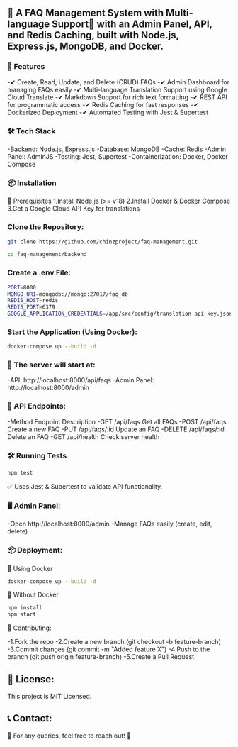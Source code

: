 
## 🚀 A FAQ Management System with Multi-language Support📝 with an Admin Panel, API, and Redis Caching, built with Node.js, Express.js, MongoDB, and Docker.

### 📌 Features

-✔ Create, Read, Update, and Delete (CRUD) FAQs
-✔ Admin Dashboard for managing FAQs easily
-✔ Multi-language Translation Support using Google Cloud Translate
-✔ Markdown Support for rich text formatting
-✔ REST API for programmatic access
-✔ Redis Caching for fast responses
-✔ Dockerized Deployment
-✔ Automated Testing with Jest & Supertest

### 🛠️ Tech Stack

-Backend: Node.js, Express.js
-Database: MongoDB
-Cache: Redis
-Admin Panel: AdminJS
-Testing: Jest, Supertest
-Containerization: Docker, Docker Compose

### 📦 Installation

🔹 Prerequisites
1.Install Node.js (>= v18)
2.Install Docker & Docker Compose
3.Get a Google Cloud API Key for translations

### Clone the Repository:
``` sh
git clone https://github.com/chinzproject/faq-management.git

cd faq-management/backend
```
### Create a .env File:
```sh
PORT=8000
MONGO_URI=mongodb://mongo:27017/faq_db
REDIS_HOST=redis
REDIS_PORT=6379
GOOGLE_APPLICATION_CREDENTIALS=/app/src/config/translation-api-key.json
```
### Start the Application (Using Docker):
```sh
docker-compose up --build -d
```
### 🚀 The server will start at:
-API: http://localhost:8000/api/faqs
-Admin Panel: http://localhost:8000/admin

### 🚀 API Endpoints:
-Method	                         Endpoint	                              Description
-GET	                            /api/faqs                              	Get all FAQs
-POST	                           /api/faqs	                              Create a new FAQ
-PUT	                            /api/faqs/:id	                          Update an FAQ
-DELETE	                         /api/faqs/:id	                          Delete an FAQ
-GET	                            /api/health	                            Check server health

### 🛠️ Running Tests
```sh
npm test
```
✅ Uses Jest & Supertest to validate API functionality.

### 🖥️ Admin Panel:

-Open http://localhost:8000/admin
-Manage FAQs easily (create, edit, delete)

### 📦 Deployment:
🔹 Using Docker
```sh
docker-compose up --build -d
```
🔹 Without Docker
```sh
npm install
npm start
```
🤝 Contributing:

-1.Fork the repo
-2.Create a new branch (git checkout -b feature-branch)
-3.Commit changes (git commit -m "Added feature X")
-4.Push to the branch (git push origin feature-branch)
-5.Create a Pull Request

## 📝 License:
This project is MIT Licensed.

## 📞 Contact:
💬 For any queries, feel free to reach out! 🚀

